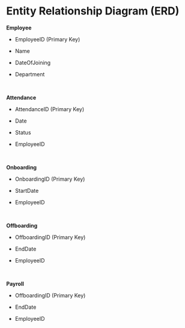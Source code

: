 # Entity Relationship Diagram (ERD)

<b> Employee </b>

- EmployeeID (Primary Key)

- Name

- DateOfJoining

- Department

<br>

<b> Attendance </b>

- AttendanceID (Primary Key)

- Date

- Status

- EmployeeID

<br>

<b> Onboarding </b>

- OnboardingID (Primary Key)

- StartDate

- EmployeeID

<br>

<b> Offboarding </b>

- OffboardingID (Primary Key)

- EndDate

- EmployeeID

<br>

<b> Payroll </b>

- OffboardingID (Primary Key)

- EndDate

- EmployeeID
